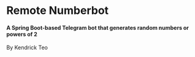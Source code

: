 # Remote Numberbot
#### A Spring Boot-based Telegram bot that generates random numbers or powers of 2

By Kendrick Teo

